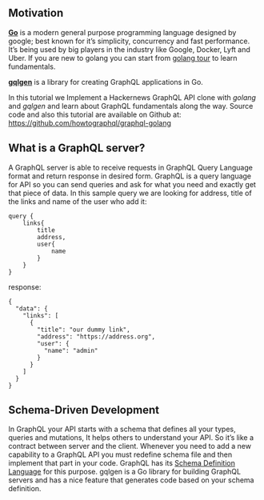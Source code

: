 ## Motivation <span id="motivation"></span>

[**Go**](https://golang.org/) is a modern general purpose programming language designed by google; best known for it’s simplicity, concurrency and fast performance. It’s being used by big players in the industry like Google, Docker, Lyft and Uber. If you are new to golang you can start from [golang tour](https://tour.golang.org/) to learn fundamentals.

[**gqlgen**](https://gqlgen.com/) is a library for creating GraphQL applications in Go.

In this tutorial we Implement a Hackernews GraphQL API clone with _golang_ and _gqlgen_ and learn about GraphQL fundamentals along the way. Source code and also this tutorial are available on Github at: https://github.com/howtographql/graphql-golang

## What is a GraphQL server? <span id="what-is-a-graphql-server"></span>

A GraphQL server is able to receive requests in GraphQL Query Language format and return response in desired form. GraphQL is a query language for API so you can send queries and ask for what you need and exactly get that piece of data. In this sample query we are looking for address, title of the links and name of the user who add it:

    query {
        links{
            title
            address,
            user{
                name
            }
        }
    }

response:

    {
      "data": {
        "links": [
          {
            "title": "our dummy link",
            "address": "https://address.org",
            "user": {
              "name": "admin"
            }
          }
        ]
      }
    }

## Schema-Driven Development <span id="schema-driven-development"></span>

In GraphQL your API starts with a schema that defines all your types, queries and mutations, It helps others to understand your API. So it’s like a contract between server and the client. Whenever you need to add a new capability to a GraphQL API you must redefine schema file and then implement that part in your code. GraphQL has its [Schema Definition Language](http://graphql.org/learn/schema/) for this purpose. gqlgen is a Go library for building GraphQL servers and has a nice feature that generates code based on your schema definition.
